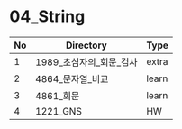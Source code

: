 # 04_String

| No | Directory | Type |
|---|---|---|
| 1 | 1989_초심자의_회문_검사 | extra |
| 2 | 4864_문자열_비교 | learn |
| 3 | 4861_회문 | learn |
| 4 | 1221_GNS | HW |
